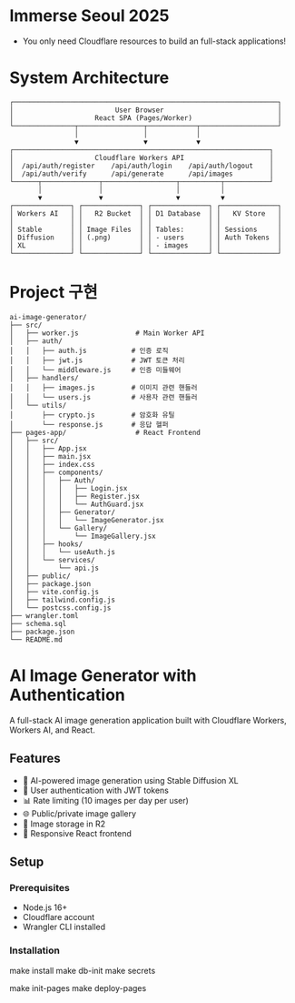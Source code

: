 # Immerse Seoul 2025
- You only need Cloudflare resources to build an full-stack applications!

# System Architecture

```
┌─────────────────────────────────────────────────────────────────┐
│                         User Browser                            │
│                    React SPA (Pages/Worker)                     │
└───────────────┬────────────────┬────────────┬───────────────────┘
                │                │            │
                ▼                ▼            ▼
┌───────────────────────────────────────────────────────────────┐
│                    Cloudflare Workers API                     │
│  /api/auth/register    /api/auth/login    /api/auth/logout    │
│  /api/auth/verify      /api/generate      /api/images         │
└──────┬──────────────┬──────────────────┬──────────┬───────────┘
       │              │                  │          │
       ▼              ▼                  ▼          ▼
┌──────────────┐ ┌──────────────┐ ┌──────────────┐ ┌──────────────┐
│ Workers AI   │ │   R2 Bucket  │ │ D1 Database  │ │   KV Store   │
│              │ │              │ │              │ │              │
│ Stable       │ │ Image Files  │ │ Tables:      │ │ Sessions     │
│ Diffusion    │ │ (.png)       │ │ - users      │ │ Auth Tokens  │
│ XL           │ │              │ │ - images     │ │              │
└──────────────┘ └──────────────┘ └──────────────┘ └──────────────┘
```


# Project 구현 

```
ai-image-generator/
├── src/
│   ├── worker.js              # Main Worker API
│   ├── auth/
│   │   ├── auth.js           # 인증 로직
│   │   ├── jwt.js            # JWT 토큰 처리
│   │   └── middleware.js     # 인증 미들웨어
│   ├── handlers/
│   │   ├── images.js         # 이미지 관련 핸들러
│   │   └── users.js          # 사용자 관련 핸들러
│   └── utils/
│       ├── crypto.js         # 암호화 유틸
│       └── response.js       # 응답 헬퍼
├── pages-app/                 # React Frontend
│   ├── src/
│   │   ├── App.jsx           
│   │   ├── main.jsx          
│   │   ├── index.css         
│   │   ├── components/
│   │   │   ├── Auth/
│   │   │   │   ├── Login.jsx
│   │   │   │   ├── Register.jsx
│   │   │   │   └── AuthGuard.jsx
│   │   │   ├── Generator/
│   │   │   │   └── ImageGenerator.jsx
│   │   │   └── Gallery/
│   │   │       └── ImageGallery.jsx
│   │   ├── hooks/
│   │   │   └── useAuth.js
│   │   └── services/
│   │       └── api.js
│   ├── public/
│   ├── package.json
│   ├── vite.config.js
│   ├── tailwind.config.js
│   └── postcss.config.js
├── wrangler.toml             
├── schema.sql                
├── package.json              
└── README.md
```

# AI Image Generator with Authentication

A full-stack AI image generation application built with Cloudflare Workers, Workers AI, and React.

## Features

- 🎨 AI-powered image generation using Stable Diffusion XL
- 🔐 User authentication with JWT tokens
- 📊 Rate limiting (10 images per day per user)
- 🌐 Public/private image gallery
- 💾 Image storage in R2
- 📱 Responsive React frontend

## Setup

### Prerequisites

- Node.js 16+
- Cloudflare account
- Wrangler CLI installed

### Installation
make install
make db-init
make secrets

make init-pages
make deploy-pages